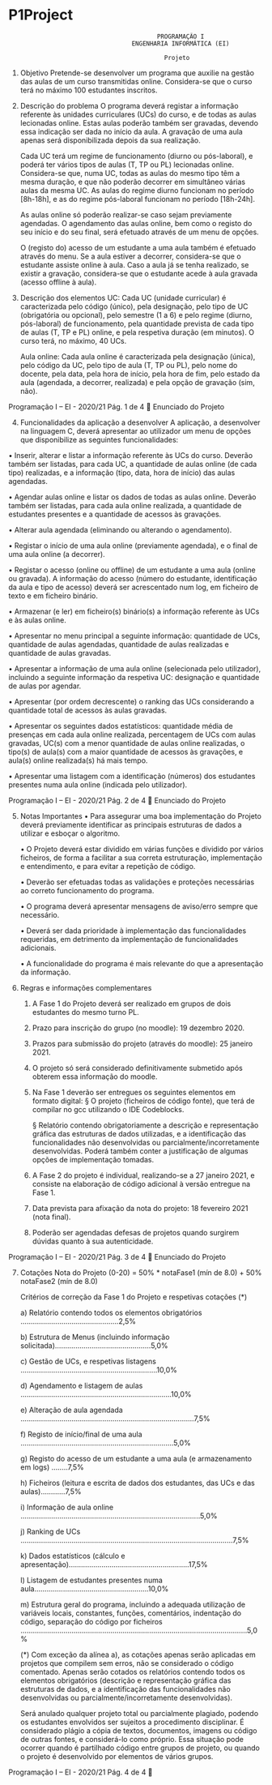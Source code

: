 # P1Project

                                             PROGRAMAÇÃO I
                                      ENGENHARIA INFORMÁTICA (EI)

                                               Projeto

1. Objetivo
   Pretende-se desenvolver um programa que auxilie na gestão das aulas de um curso
   transmitidas online. Considera-se que o curso terá no máximo 100 estudantes inscritos.

2. Descrição do problema
   O programa deverá registar a informação referente às unidades curriculares (UCs) do
   curso, e de todas as aulas lecionadas online. Estas aulas poderão também ser gravadas,
   devendo essa indicação ser dada no início da aula. A gravação de uma aula apenas será
   disponibilizada depois da sua realização.

   Cada UC terá um regime de funcionamento (diurno ou pós-laboral), e poderá ter vários
   tipos de aulas (T, TP ou PL) lecionadas online. Considera-se que, numa UC, todas as
   aulas do mesmo tipo têm a mesma duração, e que não poderão decorrer em simultâneo
   várias aulas da mesma UC. As aulas do regime diurno funcionam no período [8h-18h], e
   as do regime pós-laboral funcionam no período [18h-24h].

   As aulas online só poderão realizar-se caso sejam previamente agendadas. O
   agendamento das aulas online, bem como o registo do seu início e do seu final, será
   efetuado através de um menu de opções.

   O (registo do) acesso de um estudante a uma aula também é efetuado através do menu.
   Se a aula estiver a decorrer, considera-se que o estudante assiste online à aula. Caso a
   aula já se tenha realizado, se existir a gravação, considera-se que o estudante acede à
   aula gravada (acesso offline à aula).


3. Descrição dos elementos
   UC: Cada UC (unidade curricular) é caracterizada pelo código (único), pela designação,
          pelo tipo de UC (obrigatória ou opcional), pelo semestre (1 a 6) e pelo regime
          (diurno, pós-laboral) de funcionamento, pela quantidade prevista de cada tipo de
          aulas (T, TP e PL) online, e pela respetiva duração (em minutos). O curso terá, no
          máximo, 40 UCs.

   Aula online: Cada aula online é caracterizada pela designação (única), pelo código da
          UC, pelo tipo de aula (T, TP ou PL), pelo nome do docente, pela data, pela hora de
          início, pela hora de fim, pelo estado da aula (agendada, a decorrer, realizada) e pela
          opção de gravação (sim, não).


Programação I – EI - 2020/21                                                         Pág. 1 de 4
                                   Enunciado do Projeto


4. Funcionalidades da aplicação a desenvolver
  A aplicação, a desenvolver na linguagem C, deverá apresentar ao utilizador um menu de
 opções que disponibilize as seguintes funcionalidades:

 • Inserir, alterar e listar a informação referente às UCs do curso. Deverão
   também ser listadas, para cada UC, a quantidade de aulas online (de cada
   tipo) realizadas, e a informação (tipo, data, hora de início) das aulas
   agendadas.

 • Agendar aulas online e listar os dados de todas as aulas online.
   Deverão também ser listadas, para cada aula online realizada, a quantidade
   de estudantes presentes e a quantidade de acessos às gravações.

 • Alterar aula agendada (eliminando ou alterando o agendamento).

 • Registar o início de uma aula online (previamente agendada), e o final de
   uma aula online (a decorrer).

 • Registar o acesso (online ou offline) de um estudante a uma aula (online
   ou gravada). A informação do acesso (número do estudante, identificação
   da aula e tipo de acesso) deverá ser acrescentado num log, em ficheiro de
   texto e em ficheiro binário.

 • Armazenar (e ler) em ficheiro(s) binário(s) a informação referente às UCs
   e às aulas online.

 • Apresentar no menu principal a seguinte informação: quantidade de UCs,
   quantidade de aulas agendadas, quantidade de aulas realizadas e quantidade
   de aulas gravadas.

 • Apresentar a informação de uma aula online (selecionada pelo utilizador),
   incluindo a seguinte informação da respetiva UC: designação e quantidade
   de aulas por agendar.

 • Apresentar (por ordem decrescente) o ranking das UCs considerando a
   quantidade total de acessos às aulas gravadas.

 • Apresentar os seguintes dados estatísticos: quantidade média de presenças
   em cada aula online realizada, percentagem de UCs com aulas gravadas,
   UC(s) com a menor quantidade de aulas online realizadas, o tipo(s) de
   aula(s) com a maior quantidade de acessos às gravações, e aula(s) online
   realizada(s) há mais tempo.

 • Apresentar uma listagem com a identificação (números) dos estudantes
   presentes numa aula online (indicada pelo utilizador).




Programação I – EI - 2020/21                                                   Pág. 2 de 4
                                      Enunciado do Projeto


5. Notas Importantes
    • Para assegurar uma boa implementação do Projeto deverá previamente identificar as
      principais estruturas de dados a utilizar e esboçar o algoritmo.

    • O Projeto deverá estar dividido em várias funções e dividido por vários ficheiros, de
      forma a facilitar a sua correta estruturação, implementação e entendimento, e para
      evitar a repetição de código.

    • Deverão ser efetuadas todas as validações e proteções necessárias ao correto
      funcionamento do programa.

    • O programa deverá apresentar mensagens de aviso/erro sempre que necessário.

    • Deverá ser dada prioridade à implementação das funcionalidades requeridas, em
      detrimento da implementação de funcionalidades adicionais.

    • A funcionalidade do programa é mais relevante do que a apresentação da informação.


6. Regras e informações complementares
   1. A Fase 1 do Projeto deverá ser realizado em grupos de dois estudantes do mesmo
      turno PL.
   2. Prazo para inscrição do grupo (no moodle): 19 dezembro 2020.

   3. Prazos para submissão do projeto (através do moodle): 25 janeiro 2021.

   4. O projeto só será considerado definitivamente submetido após obterem essa
      informação do moodle.

   5. Na Fase 1 deverão ser entregues os seguintes elementos em formato digital:
      § O projeto (ficheiros de código fonte), que terá de compilar no gcc utilizando o IDE
        Codeblocks.

      § Relatório contendo obrigatoriamente a descrição e representação gráfica das
        estruturas de dados utilizadas, e a identificação das funcionalidades não
        desenvolvidas ou parcialmente/incorretamente desenvolvidas.
        Poderá também conter a justificação de algumas opções de implementação tomadas.

   6. A Fase 2 do projeto é individual, realizando-se a 27 janeiro 2021, e consiste na
      elaboração de código adicional à versão entregue na Fase 1.

   7. Data prevista para afixação da nota do projeto: 18 fevereiro 2021 (nota final).

   8. Poderão ser agendadas defesas de projetos quando surgirem dúvidas quanto à sua
      autenticidade.


Programação I – EI - 2020/21                                                        Pág. 3 de 4
                                                   Enunciado do Projeto


7. Cotações
   Nota do Projeto (0-20) = 50% * notaFase1 (mín de 8.0) + 50% notaFase2 (mín de 8.0)

   Critérios de correção da Fase 1 do Projeto e respetivas cotações (*)

   a) Relatório contendo todos os elementos obrigatórios ................................................2,5%

   b) Estrutura de Menus (incluindo informação solicitada)...............................................5,0%

   c) Gestão de UCs, e respetivas listagens ...................................................................10,0%

   d) Agendamento e listagem de aulas ..........................................................................10,0%

   e) Alteração de aula agendada .....................................................................................7,5%

   f) Registo de início/final de uma aula ...........................................................................5,0%

   g) Registo do acesso de um estudante a uma aula (e armazenamento em logs) ........7,5%

   h) Ficheiros (leitura e escrita de dados dos estudantes, das UCs e das aulas)............7,5%

   i) Informação de aula online ........................................................................................5,0%

   j) Ranking de UCs ........................................................................................................7,5%

   k) Dados estatísticos (cálculo e apresentação)...........................................................17,5%

   l) Listagem de estudantes presentes numa aula........................................................10,0%

   m) Estrutura geral do programa, incluindo a adequada utilização de variáveis locais,
       constantes, funções, comentários, indentação do código, separação do código
       por ficheiros ...............................................................................................................5,0%

   (*) Com exceção da alínea a), as cotações apenas serão aplicadas em projetos que
       compilem sem erros, não se considerado o código comentado.
       Apenas serão cotados os relatórios contendo todos os elementos obrigatórios
       (descrição e representação gráfica das estruturas de dados, e a identificação das
       funcionalidades não desenvolvidas ou parcialmente/incorretamente desenvolvidas).


   Será anulado qualquer projeto total ou parcialmente plagiado, podendo os
   estudantes envolvidos ser sujeitos a procedimento disciplinar.
   É considerado plágio a cópia de textos, documentos, imagens ou código de outras fontes,
   e considerá-lo como próprio.
   Essa situação pode ocorrer quando é partilhado código entre grupos de projeto, ou
   quando o projeto é desenvolvido por elementos de vários grupos.


Programação I – EI - 2020/21                                                                                             Pág. 4 de 4

